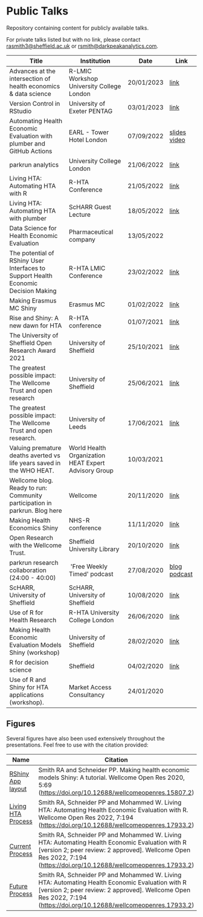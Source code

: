 # Public Talks

Repository containing content for publicly available talks.

For private talks listed but with no link, please contact rasmith3@sheffield.ac.uk or rsmith@darkpeakanalytics.com.

| Title                                                                          | Institution                                          | Date       | Link                                                                                                                 |
| ------------------------------------------------------------------------------ | ---------------------------------------------------- | ---------- | -------------------------------------------------------------------------------------------------------------------- |
| Advances at the intersection of health economics & data science | R-LMIC Workshop University College London | 20/01/2023 | [link](https://github.com/RobertASmith/talks/blob/master/RLMIC_230120.pdf)
| Version Control in RStudio | University of Exeter PENTAG | 03/01/2023 | [link](https://github.com/RobertASmith/talks/blob/master/PENTAG_GitHubHE_230103.pdf)
| Automating Health Economic Evaluation with plumber and GitHub Actions                            | EARL - Tower Hotel London                          | 07/09/2022 | [slides](https://github.com/RobertASmith/talks/blob/master/Automating%20HTA%20with%20R%20-%20EARL_London_Aug22.pdf) [video](https://videos.ctfassets.net/k26sw1bgepr3/XJB3NcW4QvS0SJWvmYunx/8b1d2e066dd5d64fa39a86477764ba18/EARL2022-Stream_1_Robert_Smith.mp4)
| parkrun analytics                            | University College London                          | 21/06/2022 | [link](https://github.com/RobertASmith/talks/blob/master/parkrunUCLstudents.pdf) 
| Living HTA: Automating HTA with R                                          | R-HTA Conference                                | 21/05/2022 | [link](https://github.com/RobertASmith/talks/blob/master/Living%20HTA%20May22.pdf) 
| Living HTA: Automating HTA with plumber                                          | ScHARR Guest Lecture                                | 18/05/2022 | [link](https://github.com/RobertASmith/talks/blob/master/Living%20HTA%20May22.pdf)     |
| Data Science for Health Economic Evaluation                                         | Pharmaceutical company                        | 13/05/2022 |      |
| The potential of RShiny User Interfaces to Support Health Economic Decision Making                  | R-HTA LMIC Conference                                | 23/02/2022 | [link](https://github.com/RobertASmith/talks/blob/master/R-HTA%20LMIC%20Conference%20RS%20230222.pdf)     |
| Making Erasmus MC Shiny                                            | Erasmus MC                                 | 01/02/2022 | [link](https://github.com/RobertASmith/talks/blob/master/Making%20Erasmus%20MC%20Shiny.pdf)     |
| Rise and Shiny: A new dawn for HTA                                             | R-HTA conference                                     | 01/07/2021 | [link](https://github.com/RobertASmith/talks/blob/master/Rise%20and%20Shiny%2C%20a%20new%20dawn%20for%20HTA.pdf)     |
| The University of Sheffield Open Research Award 2021             | University of Sheffield                              | 25/10/2021 | [link](https://github.com/RobertASmith/talks/blob/master/Open%20Research%20Award.pptx.pdf)     |
| The greatest possible impact: The Wellcome Trust and open research             | University of Sheffield                              | 25/06/2021 | [link](https://github.com/RobertASmith/talks/blob/master/Rise%20and%20Shiny%2C%20a%20new%20dawn%20for%20HTA.pdf)     |
| The greatest possible impact: The Wellcome Trust and open research. | University of Leeds                                  | 17/06/2021 | [link](https://github.com/RobertASmith/talks/blob/master/Open%20Research%20Wellcome%20Trust%20Leeds%202021.pdf)      |
| Valuing premature deaths averted vs life years saved in the WHO HEAT.          | World Health Organization HEAT Expert Advisory Group | 10/03/2021 |                                                                                                                      |
| Wellcome blog. Ready to run: Community participation in parkrun. Blog here    | Wellcome                                             | 20/11/2020 | [link](https://blog.wellcomeopenresearch.org/2020/11/20/ready-to-run-community-participation-in-parkrun-in-england/) |
| Making Health Economics Shiny                                                  | NHS-R conference                                     | 11/11/2020 | [link](https://github.com/RobertASmith/talks/blob/master/NHS-R%20Presentation.pdf)                                   |
| Open Research with the Wellcome Trust.                                         | Sheffield University Library                         | 20/10/2020 | [link](https://github.com/RobertASmith/talks/blob/master/Open%20Research%20Wellcome%20Trust.pdf)                     |
| parkrun research collaboration (24:00 - 40:00)                                 |  'Free Weekly Timed' podcast                         | 27/08/2020 | [blog](https://blog.wellcomeopenresearch.org/2020/11/20/ready-to-run-community-participation-in-parkrun-in-england/) [podcast](https://withmenow.libsyn.com/wiout-yarkshire-accents-now-jogs-fogs-and-hearing-dogs)
| ScHARR, University of Sheffield                                                | ScHARR, University of Sheffield                      | 10/08/2020 | [link](https://r4scharr.shinyapps.io/intro/#section-session1)                                                        |
| Use of R for Health Research                                                   | R-HTA University College London                      | 26/06/2020 | [link](https://r-hta.org/tutorial/markov_models_shiny/)                                                              |
| Making Health Economic Evaluation Models Shiny (workshop)                      | University of Sheffield                              | 28/02/2020 | [link](https://github.com/RobertASmith/talks/blob/master/RShiny%20for%20Health%20Economics%20ScHARR%20Feb20.pdf)     |
| R for decision science                                                         | Sheffield                                            | 04/02/2020 | [link](https://github.com/RobertASmith/talks/blob/master/Decision%20Science%20RSheffield.pdf)                        |
| Use of R and Shiny for HTA applications (workshop).                            | Market Access Consultancy                            | 24/01/2020 |     |

## Figures

Several figures have also been used extensively throughout the presentations. Feel free to use with the citation provided:

| Name                                      | Citation             |
| ----------------------------------------- | -------------------- |
| [RShiny App layout](https://github.com/RobertASmith/healthecon_shiny/blob/master/Tutorial/shiny_function_app.png)   | Smith RA and Schneider PP. Making health economic models Shiny: A tutorial. Wellcome Open Res 2020, 5:69 (https://doi.org/10.12688/wellcomeopenres.15807.2) |
| [Living HTA Process](https://github.com/RobertASmith/plumberHE/blob/main/app_files/www/process_diagram2.jpg)        | Smith RA, Schneider PP and Mohammed W. Living HTA: Automating Health Economic Evaluation with R. Wellcome Open Res 2022, 7:194 (https://doi.org/10.12688/wellcomeopenres.17933.2) |
| [Current Process](https://github.com/RobertASmith/talks/blob/master/HTA_current.PNG)                 | Smith RA, Schneider PP and Mohammed W. Living HTA: Automating Health Economic Evaluation with R [version 2; peer review: 2 approved]. Wellcome Open Res 2022, 7:194 (https://doi.org/10.12688/wellcomeopenres.17933.2) |
| [Future  Process](https://github.com/RobertASmith/talks/blob/master/HTA_future.PNG)                  | Smith RA, Schneider PP and Mohammed W. Living HTA: Automating Health Economic Evaluation with R [version 2; peer review: 2 approved]. Wellcome Open Res 2022, 7:194 (https://doi.org/10.12688/wellcomeopenres.17933.2) |
